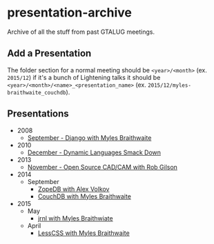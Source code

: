 # presentation-archive

Archive of all the stuff from past GTALUG meetings.

## Add a Presentation

The folder section for a normal meeting should be `<year>/<month>` (ex. `2015/12`) if it's a bunch of Lightening talks it should be `<year>/<month>/<name>_<presentation_name>` (ex. `2015/12/myles-braithwaite_couchdb`).

## Presentations

* 2008
  * [September - Django with Myles Braithwaite](https://github.com/gtalug/meetings-2008-09)
* 2010
  * [December - Dynamic Languages Smack Down](https://github.com/gtalug/meetings-2010-12)
* 2013
  * [November - Open Source CAD/CAM with Rob Gilson](https://github.com/gtalug/meetings-2013-11)
* 2014
  * September
    * [ZopeDB with Alex Volkov](https://github.com/gtalug/meetings-2014-09)
    * [CouchDB with Myles Braithwaite](https://github.com/myles/2014-09-09-couchdb)
* 2015
  * May
    * [jrnl with Myles Braithwiate](https://github.com/myles/2015-03-10-jrnl)
  * April
    * [LessCSS with Myles Braithwaite](https://github.com/myles/2015-04-14-lesscss)
